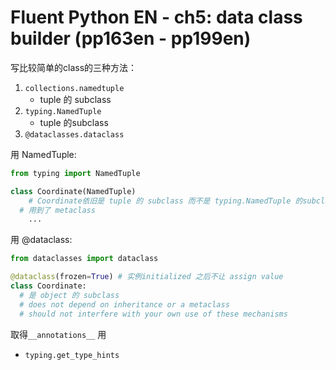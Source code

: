 # Fluent Python EN - ch5: data class builder (pp163en - pp199en)

写比较简单的class的三种方法：

1. `collections.namedtuple`
    - tuple 的 subclass
2. `typing.NamedTuple`
    - tuple 的subclass
3. `@dataclasses.dataclass`

用 NamedTuple:

```python
from typing import NamedTuple

class Coordinate(NamedTuple) 
	# Coordinate依旧是 tuple 的 subclass 而不是 typing.NamedTuple 的subclass
  # 用到了 metaclass 
	...
```

用 @dataclass:

```python
from dataclasses import dataclass

@dataclass(frozen=True) # 实例initialized 之后不让 assign value 
class Coordinate:
  # 是 object 的 subclass
  # does not depend on inheritance or a metaclass
  # should not interfere with your own use of these mechanisms
```

取得`__annotations__` 用

- `typing.get_type_hints`
